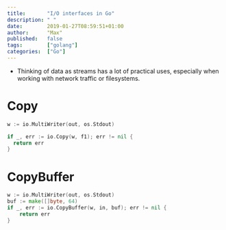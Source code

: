```yaml
---
title:       "I/O interfaces in Go"
description: " "
date:        2019-01-27T08:59:51+01:00
author:      "Max"
published:   false
tags:        ["golang"]
categories:  ["Go"]
---
```


- Thinking of data as streams has a lot of practical uses, especially when working with network traffic or filesystems.

# Copy

```go
w := io.MultiWriter(out, os.Stdout)

if _, err := io.Copy(w, f1); err != nil {
  return err
}
```

# CopyBuffer

```go
w := io.MultiWriter(out, os.Stdout)
buf := make([]byte, 64)
if _, err := io.CopyBuffer(w, in, buf); err != nil {
	return err
}
```
